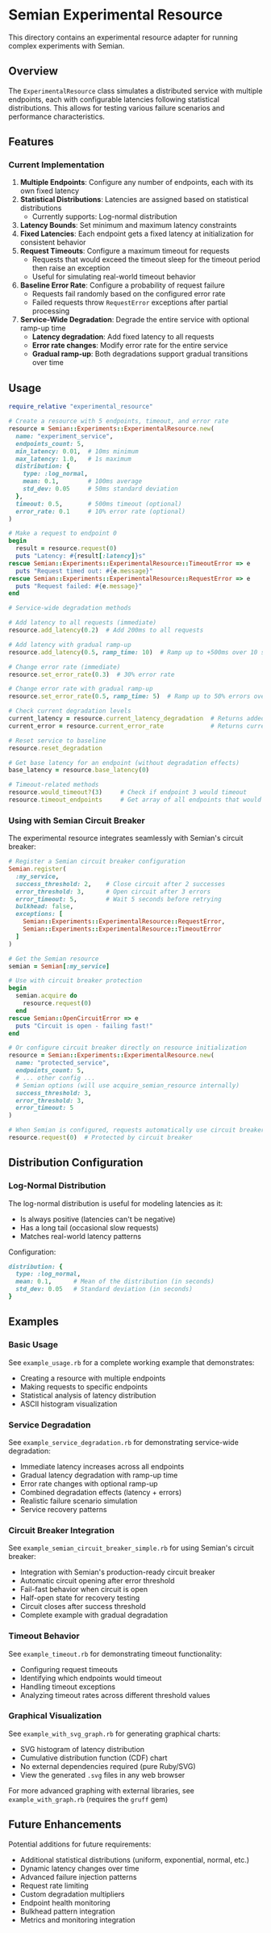 # Semian Experimental Resource

This directory contains an experimental resource adapter for running complex experiments with Semian.

## Overview

The `ExperimentalResource` class simulates a distributed service with multiple endpoints, each with configurable latencies following statistical distributions. This allows for testing various failure scenarios and performance characteristics.

## Features

### Current Implementation

1. **Multiple Endpoints**: Configure any number of endpoints, each with its own fixed latency
2. **Statistical Distributions**: Latencies are assigned based on statistical distributions
   - Currently supports: Log-normal distribution
3. **Latency Bounds**: Set minimum and maximum latency constraints
4. **Fixed Latencies**: Each endpoint gets a fixed latency at initialization for consistent behavior
5. **Request Timeouts**: Configure a maximum timeout for requests
   - Requests that would exceed the timeout sleep for the timeout period then raise an exception
   - Useful for simulating real-world timeout behavior
6. **Baseline Error Rate**: Configure a probability of request failure
   - Requests fail randomly based on the configured error rate
   - Failed requests throw `RequestError` exceptions after partial processing
7. **Service-Wide Degradation**: Degrade the entire service with optional ramp-up time
   - **Latency degradation**: Add fixed latency to all requests
   - **Error rate changes**: Modify error rate for the entire service
   - **Gradual ramp-up**: Both degradations support gradual transitions over time

## Usage

```ruby
require_relative "experimental_resource"

# Create a resource with 5 endpoints, timeout, and error rate
resource = Semian::Experiments::ExperimentalResource.new(
  name: "experiment_service",
  endpoints_count: 5,
  min_latency: 0.01,  # 10ms minimum
  max_latency: 1.0,   # 1s maximum
  distribution: {
    type: :log_normal,
    mean: 0.1,        # 100ms average
    std_dev: 0.05     # 50ms standard deviation
  },
  timeout: 0.5,       # 500ms timeout (optional)
  error_rate: 0.1     # 10% error rate (optional)
)

# Make a request to endpoint 0
begin
  result = resource.request(0)
  puts "Latency: #{result[:latency]}s"
rescue Semian::Experiments::ExperimentalResource::TimeoutError => e
  puts "Request timed out: #{e.message}"
rescue Semian::Experiments::ExperimentalResource::RequestError => e
  puts "Request failed: #{e.message}"
end

# Service-wide degradation methods

# Add latency to all requests (immediate)
resource.add_latency(0.2)  # Add 200ms to all requests

# Add latency with gradual ramp-up
resource.add_latency(0.5, ramp_time: 10)  # Ramp up to +500ms over 10 seconds

# Change error rate (immediate)
resource.set_error_rate(0.3)  # 30% error rate

# Change error rate with gradual ramp-up
resource.set_error_rate(0.5, ramp_time: 5)  # Ramp up to 50% errors over 5 seconds

# Check current degradation levels
current_latency = resource.current_latency_degradation  # Returns added latency in seconds
current_error = resource.current_error_rate             # Returns current error rate (0.0-1.0)

# Reset service to baseline
resource.reset_degradation

# Get base latency for an endpoint (without degradation effects)
base_latency = resource.base_latency(0)

# Timeout-related methods
resource.would_timeout?(3)     # Check if endpoint 3 would timeout
resource.timeout_endpoints     # Get array of all endpoints that would timeout
```

### Using with Semian Circuit Breaker

The experimental resource integrates seamlessly with Semian's circuit breaker:

```ruby
# Register a Semian circuit breaker configuration
Semian.register(
  :my_service,
  success_threshold: 2,    # Close circuit after 2 successes
  error_threshold: 3,      # Open circuit after 3 errors
  error_timeout: 5,        # Wait 5 seconds before retrying
  bulkhead: false,
  exceptions: [
    Semian::Experiments::ExperimentalResource::RequestError,
    Semian::Experiments::ExperimentalResource::TimeoutError
  ]
)

# Get the Semian resource
semian = Semian[:my_service]

# Use with circuit breaker protection
begin
  semian.acquire do
    resource.request(0)
  end
rescue Semian::OpenCircuitError => e
  puts "Circuit is open - failing fast!"
end

# Or configure circuit breaker directly on resource initialization
resource = Semian::Experiments::ExperimentalResource.new(
  name: "protected_service",
  endpoints_count: 5,
  # ... other config ...
  # Semian options (will use acquire_semian_resource internally)
  success_threshold: 3,
  error_threshold: 3,
  error_timeout: 5
)

# When Semian is configured, requests automatically use circuit breaker
resource.request(0)  # Protected by circuit breaker
```

## Distribution Configuration

### Log-Normal Distribution

The log-normal distribution is useful for modeling latencies as it:
- Is always positive (latencies can't be negative)
- Has a long tail (occasional slow requests)
- Matches real-world latency patterns

Configuration:
```ruby
distribution: {
  type: :log_normal,
  mean: 0.1,      # Mean of the distribution (in seconds)
  std_dev: 0.05   # Standard deviation (in seconds)
}
```

## Examples

### Basic Usage
See `example_usage.rb` for a complete working example that demonstrates:
- Creating a resource with multiple endpoints
- Making requests to specific endpoints
- Statistical analysis of latency distribution
- ASCII histogram visualization

### Service Degradation
See `example_service_degradation.rb` for demonstrating service-wide degradation:
- Immediate latency increases across all endpoints
- Gradual latency degradation with ramp-up time
- Error rate changes with optional ramp-up
- Combined degradation effects (latency + errors)
- Realistic failure scenario simulation
- Service recovery patterns

### Circuit Breaker Integration
See `example_semian_circuit_breaker_simple.rb` for using Semian's circuit breaker:
- Integration with Semian's production-ready circuit breaker
- Automatic circuit opening after error threshold
- Fail-fast behavior when circuit is open
- Half-open state for recovery testing
- Circuit closes after success threshold
- Complete example with gradual degradation

### Timeout Behavior
See `example_timeout.rb` for demonstrating timeout functionality:
- Configuring request timeouts
- Identifying which endpoints would timeout
- Handling timeout exceptions
- Analyzing timeout rates across different threshold values

### Graphical Visualization
See `example_with_svg_graph.rb` for generating graphical charts:
- SVG histogram of latency distribution
- Cumulative distribution function (CDF) chart
- No external dependencies required (pure Ruby/SVG)
- View the generated `.svg` files in any web browser

For more advanced graphing with external libraries, see `example_with_graph.rb` (requires the `gruff` gem)

## Future Enhancements

Potential additions for future requirements:
- Additional statistical distributions (uniform, exponential, normal, etc.)
- Dynamic latency changes over time
- Advanced failure injection patterns
- Request rate limiting
- Custom degradation multipliers
- Endpoint health monitoring
- Bulkhead pattern integration
- Metrics and monitoring integration
